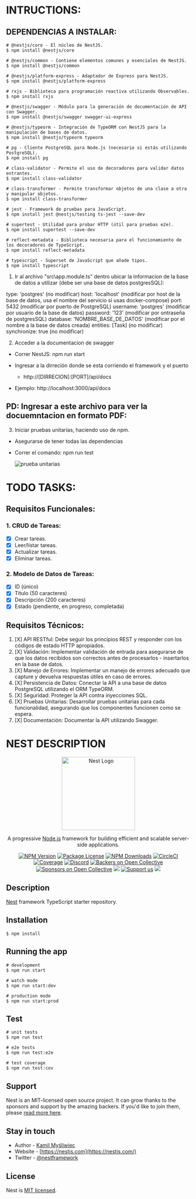 # INTRUCTIONS:

## DEPENDENCIAS A INSTALAR:

```
# @nestjs/core - El núcleo de NestJS.
$ npm install @nestjs/core
```
```
# @nestjs/common - Contiene elementos comunes y esenciales de NestJS.
$ npm install @nestjs/common
```
```
# @nestjs/platform-express - Adaptador de Express para NestJS.
$ npm install @nestjs/platform-express
```
```
# rxjs - Biblioteca para programación reactiva utilizando Observables.
$ npm install rxjs
```
```
# @nestjs/swagger - Módulo para la generación de documentación de API con Swagger.
$ npm install @nestjs/swagger swagger-ui-express
```
```
# @nestjs/typeorm - Integración de TypeORM con NestJS para la manipulación de bases de datos.
$ npm install @nestjs/typeorm typeorm
```
```
# pg - Cliente PostgreSQL para Node.js (necesario si estás utilizando PostgreSQL).
$ npm install pg
```
```
# class-validator - Permite el uso de decoradores para validar datos entrantes.
$ npm install class-validator
```
```
# class-transformer - Permite transformar objetos de una clase a otra y manipular objetos.
$ npm install class-transformer
```
```
# jest - Framework de pruebas para JavaScript.
$ npm install jest @nestjs/testing ts-jest --save-dev
```
```
# supertest - Utilidad para probar HTTP (útil para pruebas e2e).
$ npm install supertest --save-dev
```
```
# reflect-metadata - Biblioteca necesaria para el funcionamiento de los decoradores de TypeScript.
$ npm install reflect-metadata
```
```
# typescript - Superset de JavaScript que añade tipos.
$ npm install typescript
```
1. Ir al archivo "src\app.module.ts" dentro ubicar la informacion de la base de datos a utilizar (debe ser una base de datos postgresSQL):

  type: 'postgres' (no modificar)
  host: 'localhost' (modificar por host de la base de datos, usa el nombre del servicio si usas docker-compose)
  port: 5432 (modificar por puerto de PostgreSQL)
  username: 'postgres' (modificar por usuario de la base de datos)
  password: '123' (modificar por ontraseña de postgresSQL)
  database: 'NOMBRE_BASE_DE_DATOS' (modificar por el nombre a la base de datos creada)
  entities: [Task] (no modificar)
  synchronize: true (no modificar)

2. Acceder a la documentacion de swagger

- Correr NestJS: npm run start
- Ingresar a la dirreción donde se esta corriendo el framework y el puerto
  - http://[DIRRECION]:[PORT]/api/docs

- Ejemplo: http://localhost:3000/api/docs

PD: Ingresar a este archivo para ver la docuemntacion en formato PDF:
- 

3. Iniciar pruebas unitarias, haciendo uso de npm.

- Asegurarse de tener todas las dependencias 
- Correr el comando:
  npm run test
  
  ![prueba unitarias](https://github.com/JoseGon20335/burger_jose/assets/100246655/34ae78b6-876a-4bf2-af90-77769393a226)

# TODO TASKS:

## Requisitos Funcionales:

### 1. CRUD de Tareas:

- [X] Crear tareas.
- [X] Leer/listar tareas. 
- [X] Actualizar tareas. 
- [X] Eliminar tareas.

### 2. Modelo de Datos de Tareas:

- [X] ID (único) 
- [X] Título (50 caracteres) 
- [X] Descripción (200 caracteres) 
- [X] Estado (pendiente, en progreso, completada) 

## Requisitos Técnicos:

1. [X] API RESTful: Debe seguir los principios REST y responder con los códigos de estado HTTP apropiados.
2. [X] Validación: Implementar validación de entrada para asegurarse de que los datos 
recibidos son correctos antes de procesarlos - insertarlos en la base de datos.
3. [X] Manejo de Errores: Implementar un manejo de errores adecuado que capture y devuelva respuestas útiles en caso de errores.
4. [X] Persistencia de Datos: Conectar la API a una base de datos PostgreSQL utilizando el ORM TypeORM.
5. [X] Seguridad: Proteger la API contra inyecciones SQL.
6. [X] Pruebas Unitarias: Desarrollar pruebas unitarias para cada funcionalidad, asegurando que los componentes funcionen como se espera.
7. [X] Documentación: Documentar la API utilizando Swagger.

# NEST DESCRIPTION

<p align="center">
  <a href="http://nestjs.com/" target="blank"><img src="https://nestjs.com/img/logo-small.svg" width="200" alt="Nest Logo" /></a>
</p>

[circleci-image]: https://img.shields.io/circleci/build/github/nestjs/nest/master?token=abc123def456
[circleci-url]: https://circleci.com/gh/nestjs/nest

  <p align="center">A progressive <a href="http://nodejs.org" target="_blank">Node.js</a> framework for building efficient and scalable server-side applications.</p>
    <p align="center">
<a href="https://www.npmjs.com/~nestjscore" target="_blank"><img src="https://img.shields.io/npm/v/@nestjs/core.svg" alt="NPM Version" /></a>
<a href="https://www.npmjs.com/~nestjscore" target="_blank"><img src="https://img.shields.io/npm/l/@nestjs/core.svg" alt="Package License" /></a>
<a href="https://www.npmjs.com/~nestjscore" target="_blank"><img src="https://img.shields.io/npm/dm/@nestjs/common.svg" alt="NPM Downloads" /></a>
<a href="https://circleci.com/gh/nestjs/nest" target="_blank"><img src="https://img.shields.io/circleci/build/github/nestjs/nest/master" alt="CircleCI" /></a>
<a href="https://coveralls.io/github/nestjs/nest?branch=master" target="_blank"><img src="https://coveralls.io/repos/github/nestjs/nest/badge.svg?branch=master#9" alt="Coverage" /></a>
<a href="https://discord.gg/G7Qnnhy" target="_blank"><img src="https://img.shields.io/badge/discord-online-brightgreen.svg" alt="Discord"/></a>
<a href="https://opencollective.com/nest#backer" target="_blank"><img src="https://opencollective.com/nest/backers/badge.svg" alt="Backers on Open Collective" /></a>
<a href="https://opencollective.com/nest#sponsor" target="_blank"><img src="https://opencollective.com/nest/sponsors/badge.svg" alt="Sponsors on Open Collective" /></a>
  <a href="https://paypal.me/kamilmysliwiec" target="_blank"><img src="https://img.shields.io/badge/Donate-PayPal-ff3f59.svg"/></a>
    <a href="https://opencollective.com/nest#sponsor"  target="_blank"><img src="https://img.shields.io/badge/Support%20us-Open%20Collective-41B883.svg" alt="Support us"></a>
  <a href="https://twitter.com/nestframework" target="_blank"><img src="https://img.shields.io/twitter/follow/nestframework.svg?style=social&label=Follow"></a>
</p>
  <!--[![Backers on Open Collective](https://opencollective.com/nest/backers/badge.svg)](https://opencollective.com/nest#backer)
  [![Sponsors on Open Collective](https://opencollective.com/nest/sponsors/badge.svg)](https://opencollective.com/nest#sponsor)-->

## Description

[Nest](https://github.com/nestjs/nest) framework TypeScript starter repository.

## Installation

```
$ npm install
```

## Running the app

```
# development
$ npm run start

# watch mode
$ npm run start:dev

# production mode
$ npm run start:prod
```

## Test

```
# unit tests
$ npm run test

# e2e tests
$ npm run test:e2e

# test coverage
$ npm run test:cov
```

## Support

Nest is an MIT-licensed open source project. It can grow thanks to the sponsors and support by the amazing backers. If you'd like to join them, please [read more here](https://docs.nestjs.com/support).

## Stay in touch

- Author - [Kamil Myśliwiec](https://kamilmysliwiec.com)
- Website - [https://nestjs.com](https://nestjs.com/)
- Twitter - [@nestframework](https://twitter.com/nestframework)

## License

Nest is [MIT licensed](LICENSE).
